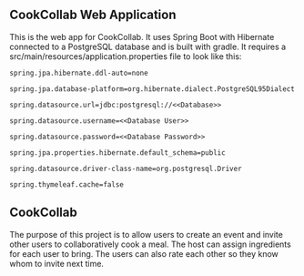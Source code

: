 ## CookCollab Web Application

This is the web app for CookCollab. It uses Spring Boot with Hibernate connected to a PostgreSQL database and is built with gradle.
It requires a src/main/resources/application.properties file to look like this:

```
spring.jpa.hibernate.ddl-auto=none

spring.jpa.database-platform=org.hibernate.dialect.PostgreSQL95Dialect

spring.datasource.url=jdbc:postgresql://<<Database>>

spring.datasource.username=<<Database User>>

spring.datasource.password=<<Database Password>>

spring.jpa.properties.hibernate.default_schema=public

spring.datasource.driver-class-name=org.postgresql.Driver

spring.thymeleaf.cache=false
```

## CookCollab

The purpose of this project is to allow users to create an event and invite other users to collaboratively cook a meal. The host can assign
ingredients for each user to bring. The users can also rate each other so they know whom to invite next time.
